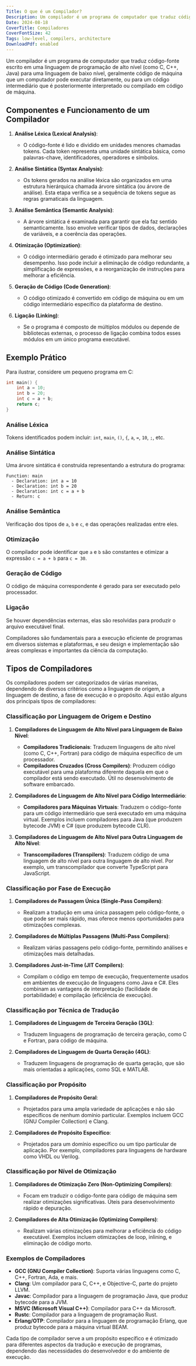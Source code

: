 ```yaml
---
Title: O que é um Compilador?
Description: Um compilador é um programa de computador que traduz código-fonte escrito em uma linguagem de programação de alto nível (como C, C++, Java) para uma linguagem de baixo nível, geralmente código de máquina que um computador pode executar diretamente, ou para um código intermediário que é posteriormente interpretado ou compilado em código de máquina.
Date: 2024-08-18
CoverTitle: Compiladores
CoverFontSize: 42
Tags: low-level, compilers, architecture
DownloadPdf: enabled
---
```

Um compilador é um programa de computador que traduz código-fonte escrito em uma linguagem de programação de alto nível (como C, C++, Java) para uma linguagem de baixo nível, geralmente código de máquina que um computador pode executar diretamente, ou para um código intermediário que é posteriormente interpretado ou compilado em código de máquina.

## Componentes e Funcionamento de um Compilador

1. **Análise Léxica (Lexical Analysis)**:

   - O código-fonte é lido e dividido em unidades menores chamadas tokens. Cada token representa uma unidade sintática básica, como palavras-chave, identificadores, operadores e símbolos.
2. **Análise Sintática (Syntax Analysis)**:

   - Os tokens gerados na análise léxica são organizados em uma estrutura hierárquica chamada árvore sintática (ou árvore de análise). Esta etapa verifica se a sequência de tokens segue as regras gramaticais da linguagem.
3. **Análise Semântica (Semantic Analysis)**:

   - A árvore sintática é examinada para garantir que ela faz sentido semanticamente. Isso envolve verificar tipos de dados, declarações de variáveis, e a coerência das operações.
4. **Otimização (Optimization)**:

   - O código intermediário gerado é otimizado para melhorar seu desempenho. Isso pode incluir a eliminação de código redundante, a simplificação de expressões, e a reorganização de instruções para melhorar a eficiência.
5. **Geração de Código (Code Generation)**:

   - O código otimizado é convertido em código de máquina ou em um código intermediário específico da plataforma de destino.
6. **Ligação (Linking)**:

   - Se o programa é composto de múltiplos módulos ou depende de bibliotecas externas, o processo de ligação combina todos esses módulos em um único programa executável.

## Exemplo Prático

Para ilustrar, considere um pequeno programa em C:

```c
int main() {
    int a = 10;
    int b = 20;
    int c = a + b;
    return c;
}
```

### Análise Léxica

Tokens identificados podem incluir: `int`, `main`, `()`, `{`, `a`, `=`, `10`, `;`, etc.

### Análise Sintática

Uma árvore sintática é construída representando a estrutura do programa:

```
Function: main
  - Declaration: int a = 10
  - Declaration: int b = 20
  - Declaration: int c = a + b
  - Return: c
```

### Análise Semântica

Verificação dos tipos de `a`, `b` e `c`, e das operações realizadas entre eles.

### Otimização

O compilador pode identificar que `a` e `b` são constantes e otimizar a expressão `c = a + b` para `c = 30`.

### Geração de Código

O código de máquina correspondente é gerado para ser executado pelo processador.

### Ligação

Se houver dependências externas, elas são resolvidas para produzir o arquivo executável final.

Compiladores são fundamentais para a execução eficiente de programas em diversos sistemas e plataformas, e seu design e implementação são áreas complexas e importantes da ciência da computação.

## Tipos de Compiladores

Os compiladores podem ser categorizados de várias maneiras, dependendo de diversos critérios como a linguagem de origem, a linguagem de destino, a fase de execução e o propósito. Aqui estão alguns dos principais tipos de compiladores:

### Classificação por Linguagem de Origem e Destino

1. **Compiladores de Linguagem de Alto Nível para Linguagem de Baixo Nível**:

   - **Compiladores Tradicionais**: Traduzem linguagens de alto nível (como C, C++, Fortran) para código de máquina específico de um processador.
   - **Compiladores Cruzados (Cross Compilers)**: Produzem código executável para uma plataforma diferente daquela em que o compilador está sendo executado. Útil no desenvolvimento de software embarcado.
2. **Compiladores de Linguagem de Alto Nível para Código Intermediário**:

   - **Compiladores para Máquinas Virtuais**: Traduzem o código-fonte para um código intermediário que será executado em uma máquina virtual. Exemplos incluem compiladores para Java (que produzem bytecode JVM) e C# (que produzem bytecode CLR).
3. **Compiladores de Linguagem de Alto Nível para Outra Linguagem de Alto Nível**:

   - **Transcompiladores (Transpilers)**: Traduzem código de uma linguagem de alto nível para outra linguagem de alto nível. Por exemplo, um transcompilador que converte TypeScript para JavaScript.

### Classificação por Fase de Execução

1. **Compiladores de Passagem Única (Single-Pass Compilers)**:

   - Realizam a tradução em uma única passagem pelo código-fonte, o que pode ser mais rápido, mas oferece menos oportunidades para otimizações complexas.
2. **Compiladores de Múltiplas Passagens (Multi-Pass Compilers)**:

   - Realizam várias passagens pelo código-fonte, permitindo análises e otimizações mais detalhadas.
3. **Compiladores Just-in-Time (JIT Compilers)**:

   - Compilam o código em tempo de execução, frequentemente usados em ambientes de execução de linguagens como Java e C#. Eles combinam as vantagens de interpretação (facilidade de portabilidade) e compilação (eficiência de execução).

### Classificação por Técnica de Tradução

1. **Compiladores de Linguagem de Terceira Geração (3GL)**:

   - Traduzem linguagens de programação de terceira geração, como C e Fortran, para código de máquina.
2. **Compiladores de Linguagem de Quarta Geração (4GL)**:

   - Traduzem linguagens de programação de quarta geração, que são mais orientadas a aplicações, como SQL e MATLAB.

### Classificação por Propósito

1. **Compiladores de Propósito Geral**:

   - Projetados para uma ampla variedade de aplicações e não são específicos de nenhum domínio particular. Exemplos incluem GCC (GNU Compiler Collection) e Clang.
2. **Compiladores de Propósito Específico**:

   - Projetados para um domínio específico ou um tipo particular de aplicação. Por exemplo, compiladores para linguagens de hardware como VHDL ou Verilog.

### Classificação por Nível de Otimização

1. **Compiladores de Otimização Zero (Non-Optimizing Compilers)**:

   - Focam em traduzir o código-fonte para código de máquina sem realizar otimizações significativas. Úteis para desenvolvimento rápido e depuração.
2. **Compiladores de Alta Otimização (Optimizing Compilers)**:

   - Realizam várias otimizações para melhorar a eficiência do código executável. Exemplos incluem otimizações de loop, inlining, e eliminação de código morto.

### Exemplos de Compiladores

- **GCC (GNU Compiler Collection)**: Suporta várias linguagens como C, C++, Fortran, Ada, e mais.
- **Clang**: Um compilador para C, C++, e Objective-C, parte do projeto LLVM.
- **Javac**: Compilador para a linguagem de programação Java, que produz bytecode para a JVM.
- **MSVC (Microsoft Visual C++)**: Compilador para C++ da Microsoft.
- **Rustc**: Compilador para a linguagem de programação Rust.
- **Erlang/OTP**: Compilador para a linguagem de programação Erlang, que produz bytecode para a máquina virtual BEAM.

Cada tipo de compilador serve a um propósito específico e é otimizado para diferentes aspectos da tradução e execução de programas, dependendo das necessidades do desenvolvedor e do ambiente de execução.
